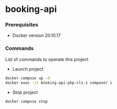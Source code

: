 # booking-api

### Prerequisites
* Docker version 20.10.17

### Commands

List of commands to operate this project
* Launch project
```sh
docker compose up -d
docker exec -it booking-api-php-cli-1 composer i
```
* Stop project
```sh
docker compose stop
```
